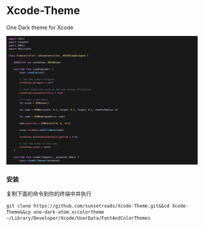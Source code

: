 # Xcode-Theme
One Dark theme for Xcode

![效果图](https://github.com/sunsetroads/xcode-theme/blob/master/screenshot.png)

### 安装

复制下面的命令到你的终端中并执行

``` 
git clone https://github.com/sunsetroads/Xcode-Theme.git&&cd Xcode-Theme&&cp one-dark-atom.xccolortheme ~/Library/Developer/Xcode/UserData/FontAndColorThemes
```
